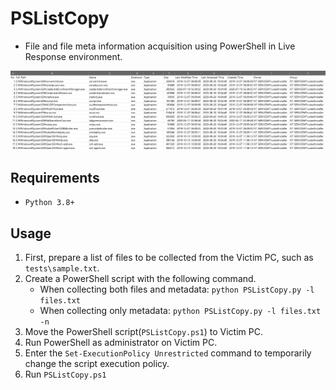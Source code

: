 # PSListCopy
- File and file meta information acquisition using PowerShell in Live Response environment.


![](/img/pslistcopy.png)

## Requirements
- ```Python 3.8+```

## Usage
1. First, prepare a list of files to be collected from the Victim PC, such as ```tests\sample.txt```.
2. Create a PowerShell script with the following command.
    - When collecting both files and metadata: ```python PSListCopy.py -l files.txt```
    - When collecting only metadata: ```python PSListCopy.py -l files.txt -n```
3. Move the PowerShell script(```PSListCopy.ps1```) to Victim PC.
4. Run PowerShell as administrator on Victim PC.
5. Enter the ```Set-ExecutionPolicy Unrestricted``` command to temporarily change the script execution policy.
6. Run ```PSListCopy.ps1```
